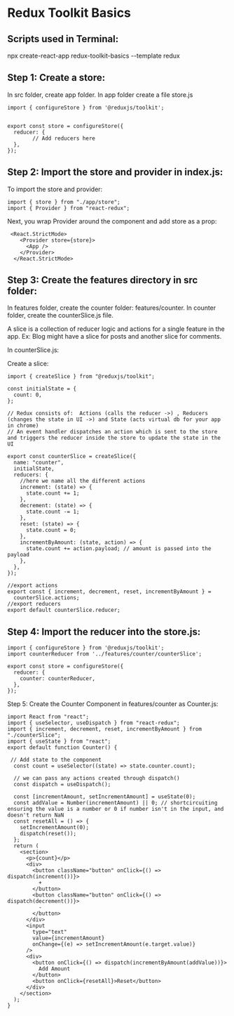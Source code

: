 # Redux Toolkit Basics

## Scripts used in Terminal:

npx create-react-app redux-toolkit-basics --template redux

## Step 1: Create a store:

In src folder, create app folder. In app folder create a file store.js

```
import { configureStore } from '@reduxjs/toolkit';


export const store = configureStore({
  reducer: {
        // Add reducers here
  },
});
```

## Step 2: Import the store and provider in index.js:

To import the store and provider:

```
import { store } from "./app/store";
import { Provider } from "react-redux";
```

Next, you wrap Provider around the <App/> component and add store as a prop:

```
 <React.StrictMode>
    <Provider store={store}>
      <App />
    </Provider>
  </React.StrictMode>
```

## Step 3: Create the features directory in src folder:

In features folder, create the counter folder: features/counter. In counter folder, create the counterSlice.js file.

A slice is a collection of reducer logic and actions for a single feature in the app. Ex: Blog might have a slice for posts and another slice for comments.

In counterSlice.js:

Create a slice:

```
import { createSlice } from "@reduxjs/toolkit";

const initialState = {
  count: 0,
};

// Redux consists of:  Actions (calls the reducer ->) , Reducers (changes the state in UI ->) and State (acts virtual db for your app in chrome)
// An event handler dispatches an action which is sent to the store and triggers the reducer inside the store to update the state in the UI

export const counterSlice = createSlice({
  name: "counter",
  initialState,
  reducers: {
    //here we name all the different actions
    increment: (state) => {
      state.count += 1;
    },
    decrement: (state) => {
      state.count -= 1;
    },
    reset: (state) => {
      state.count = 0;
    },
    incrementByAmount: (state, action) => {
      state.count += action.payload; // amount is passed into the payload
    },
  },
});

//export actions
export const { increment, decrement, reset, incrementByAmount } =
  counterSlice.actions;
//export reducers
export default counterSlice.reducer;
```

## Step 4: Import the reducer into the store.js:

```
import { configureStore } from '@reduxjs/toolkit';
import counterReducer from '../features/counter/counterSlice';

export const store = configureStore({
  reducer: {
    counter: counterReducer,
  },
});

```

Step 5: Create the Counter Component in features/counter as Counter.js:

```
import React from "react";
import { useSelector, useDispatch } from "react-redux";
import { increment, decrement, reset, incrementByAmount } from "./counterSlice";
import { useState } from "react";
export default function Counter() {

 // Add state to the component
  const count = useSelector((state) => state.counter.count);

  // we can pass any actions created through dispatch()
  const dispatch = useDispatch();

  const [incrementAmount, setIncrementAmount] = useState(0);
  const addValue = Number(incrementAmount) || 0; // shortcircuiting ensuring the value is a number or 0 if number isn't in the input, and doesn't return NaN
  const resetAll = () => {
    setIncrementAmount(0);
    dispatch(reset());
  };
  return (
    <section>
      <p>{count}</p>
      <div>
        <button className="button" onClick={() => dispatch(increment())}>
          +
        </button>
        <button className="button" onClick={() => dispatch(decrement())}>
          -
        </button>
      </div>
      <input
        type="text"
        value={incrementAmount}
        onChange={(e) => setIncrementAmount(e.target.value)}
      />
      <div>
        <button onClick={() => dispatch(incrementByAmount(addValue))}>
          Add Amount
        </button>
        <button onClick={resetAll}>Reset</button>
      </div>
    </section>
  );
}
```
